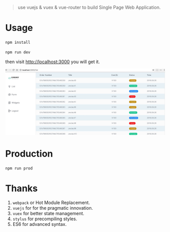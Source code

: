 > use vuejs & vuex & vue-router to build Single Page Web Application.


# Usage

`npm install`

`npm run dev`

then visit <http://localhost:3000> you will get it.

![image](webapp/static/images/QQ20161002-0.jpg)


# Production

 `npm run prod`

# Thanks

1. `webpack` or Hot Module Replacement.
2. `vuejs` for  for the pragmatic innovation.
3. `vuex` for better state management.
4. `stylus` for precompiling styles.
5. ES6 for advanced syntax.
